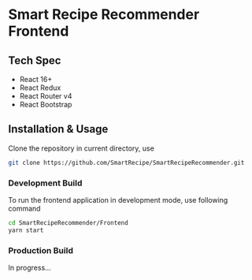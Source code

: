 # Smart Recipe Recommender Frontend

## Tech Spec

* React 16+
* React Redux 
* React Router v4
* React Bootstrap

## Installation & Usage

Clone the repository in current directory, use 

```bash
git clone https://github.com/SmartRecipe/SmartRecipeRecommender.git
```

### Development Build

To run the frontend application in development mode, use following command 

```bash
cd SmartRecipeRecommender/Frontend
yarn start
```

### Production Build

In progress...